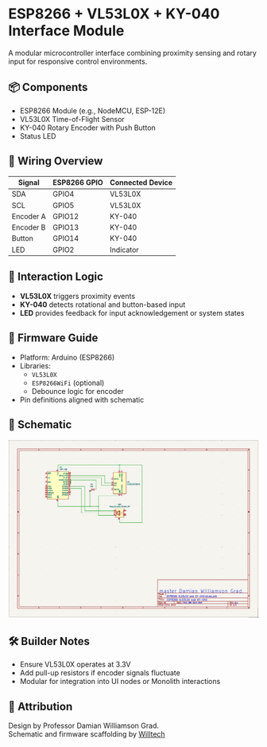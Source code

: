 # ESP8266 + VL53L0X + KY-040 Interface Module

A modular microcontroller interface combining proximity sensing and rotary input for responsive control environments.

## 📦 Components
- ESP8266 Module (e.g., NodeMCU, ESP-12E)
- VL53L0X Time-of-Flight Sensor
- KY-040 Rotary Encoder with Push Button
- Status LED

## 🧭 Wiring Overview

| Signal | ESP8266 GPIO | Connected Device |
|--------|--------------|------------------|
| SDA    | GPIO4        | VL53L0X          |
| SCL    | GPIO5        | VL53L0X          |
| Encoder A | GPIO12    | KY-040           |
| Encoder B | GPIO13    | KY-040           |
| Button   | GPIO14     | KY-040           |
| LED      | GPIO2      | Indicator        |

## 🧠 Interaction Logic
- **VL53L0X** triggers proximity events
- **KY-040** detects rotational and button-based input
- **LED** provides feedback for input acknowledgement or system states

## 🚀 Firmware Guide
- Platform: Arduino (ESP8266)
- Libraries:
  - `VL53L0X`
  - `ESP8266WiFi` (optional)
  - Debounce logic for encoder
- Pin definitions aligned with schematic

## 🎨 Schematic
![ESP8266 VL53L0X and KY-040 Wiring Diagram](ESP8266%20VL53L0X%20and%20KY-040.kicad_sch.png)

## 🛠️ Builder Notes
- Ensure VL53L0X operates at 3.3V
- Add pull-up resistors if encoder signals fluctuate
- Modular for integration into UI nodes or Monolith interactions

## 📄 Attribution
Design by Professor Damian Williamson Grad.  
Schematic and firmware scaffolding by [Willtech](https://github.com/Willtech/Sensor_VL53L0X)
